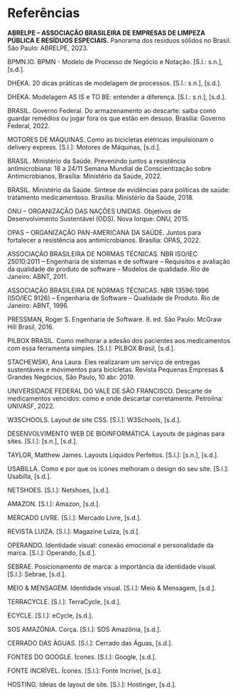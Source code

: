 # Referências

**ABRELPE – ASSOCIAÇÃO BRASILEIRA DE EMPRESAS DE LIMPEZA PÚBLICA E RESÍDUOS ESPECIAIS.** Panorama dos resíduos sólidos no Brasil. São Paulo: ABRELPE, 2023.

BPMN.IO. BPMN - Modelo de Processo de Negócio e Notação. [S.l.: s.n.], [s.d.].

DHEKA. 20 dicas práticas de modelagem de processos. [S.l.: s.n.], [s.d.].

DHEKA. Modelagem AS IS e TO BE: entender a diferença. [S.l.: s.n.], [s.d.].

BRASIL. Governo Federal. Do armazenamento ao descarte: saiba como guardar remédios ou jogar fora os que estão em desuso. Brasília: Governo Federal, 2022.

MOTORES DE MÁQUINAS. Como as bicicletas elétricas impulsionam o delivery express. [S.l.]: Motores de Máquinas, [s.d.].

BRASIL. Ministério da Saúde. Prevenindo juntos a resistência antimicrobiana: 18 a 24/11 Semana Mundial de Conscientização sobre Antimicrobianos. Brasília: Ministério da Saúde, 2022.

BRASIL. Ministério da Saúde. Síntese de evidências para políticas de saúde: tratamento medicamentoso. Brasília: Ministério da Saúde, 2018.

ONU – ORGANIZAÇÃO DAS NAÇÕES UNIDAS. Objetivos de Desenvolvimento Sustentável (ODS). Nova Iorque: ONU, 2015.

OPAS – ORGANIZAÇÃO PAN-AMERICANA DA SAÚDE. Juntos para fortalecer a resistência aos antimicrobianos. Brasília: OPAS, 2022.

ASSOCIAÇÃO BRASILEIRA DE NORMAS TÉCNICAS. NBR ISO/IEC 25010:2011 – Engenharia de sistemas e de software – Requisitos e avaliação da qualidade de produto de software – Modelos de qualidade. Rio de Janeiro: ABNT, 2011.

ASSOCIAÇÃO BRASILEIRA DE NORMAS TÉCNICAS. NBR 13596:1996 (ISO/IEC 9126) – Engenharia de Software – Qualidade de Produto. Rio de Janeiro: ABNT, 1996.

PRESSMAN, Roger S. Engenharia de Software. 8. ed. São Paulo: McGraw Hill Brasil, 2016.

PILBOX BRASIL. Como melhorar a adesão dos pacientes aos medicamentos com essa ferramenta simples. [S.l.]: PILBOX Brasil, [s.d.].

STACHEWSKI, Ana Laura. Eles realizaram um serviço de entregas sustentáveis e movimentos para bicicletas. Revista Pequenas Empresas & Grandes Negócios, São Paulo, 10 abr. 2019.

UNIVERSIDADE FEDERAL DO VALE DE SÃO FRANCISCO. Descarte de medicamentos vencidos: como e onde descartar corretamente. Petrolina: UNIVASF, 2022.

W3SCHOOLS. Layout de site CSS. [S.l.]: W3Schools, [s.d.].

DESENVOLVIMENTO WEB DE BIOINFORMÁTICA. Layouts de páginas para sites. [S.l.]: [s.n.], [s.d.].

TAYLOR, Matthew James. Layouts Líquidos Perfeitos. [S.l.]: [s.n.], [s.d.].

USABILLA. Como e por que os ícones melhoram o design do seu site. [S.l.]: Usabilla, [s.d.].

NETSHOES. [S.l.]: Netshoes, [s.d.].

AMAZON. [S.l.]: Amazon, [s.d.].

MERCADO LIVRE. [S.l.]: Mercado Livre, [s.d.].

REVISTA LUIZA. [S.l.]: Magazine Luiza, [s.d.].

OPERANDO. Identidade visual: conexão emocional e personalidade da marca. [S.l.]: Operando, [s.d.].

SEBRAE. Posicionamento de marca: a importância da identidade visual. [S.l.]: Sebrae, [s.d.].

MEIO & MENSAGEM. Identidade visual. [S.l.]: Meio & Mensagem, [s.d.].

TERRACYCLE. [S.l.]: TerraCycle, [s.d.].

ECYCLE. [S.l.]: eCycle, [s.d.].

SOS AMAZÔNIA. Corça. [S.l.]: SOS Amazônia, [s.d.].

CERRADO DAS ÁGUAS. [S.l.]: Cerrado das Águas, [s.d.].

FONTES DO GOOGLE. Ícones. [S.l.]: Google, [s.d.].

FONTE INCRÍVEL. Ícones. [S.l.]: Fonte Incrível, [s.d.].

HOSTING. Ideias de layout de site. [S.l.]: Hostinger, [s.d.].

